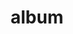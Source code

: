 ---
layout: album
resource: facebook
title: "album"
description: "masonry"
active: gallery
header-img: "img/gallery-bg.jpg"
album-title: "my 9th album"
images:
  - image_path: TranThiQuynhMy/10/7961914513851713_444484699_7961914507185047_500463112161390078_n.jpg
  - image_path: TranThiQuynhMy/10/7966259886750509_436314459_7966259883417176_8062057386397258704_n.jpg
  - image_path: TranThiQuynhMy/10/7970799586296539_447301482_7970804779629353_4428922439429469683_n.jpg
  - image_path: TranThiQuynhMy/10/7970799619629869_441926493_7970804806296017_562898372656654060_n.jpg
  - image_path: TranThiQuynhMy/10/7970799686296529_446864231_7970805132962651_6432007375346003919_n.jpg
  - image_path: TranThiQuynhMy/10/7970799692963195_447429211_7970805096295988_6113911617501637507_n.jpg
  - image_path: TranThiQuynhMy/10/7970799756296522_445387364_7970805226295975_2989306777426278047_n.jpg
  - image_path: TranThiQuynhMy/10/7970799786296519_447302016_7970805272962637_8607378452738939266_n.jpg
  - image_path: TranThiQuynhMy/10/7970799829629848_447035339_7970805396295958_7046993076124207855_n.jpg
  - image_path: TranThiQuynhMy/10/7970799869629844_447239458_7970805416295956_3128333424569913288_n.jpg
  - image_path: TranThiQuynhMy/10/7970799926296505_447045783_7970805502962614_7135547400808547052_n.jpg
  - image_path: TranThiQuynhMy/10/7970799979629833_447035930_7970805519629279_8267645903409970938_n.jpg
---